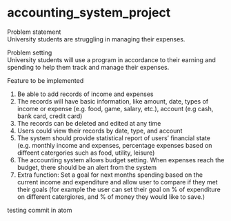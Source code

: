 # accounting_system_project
Problem statement <br/>
University students are struggling in managing their expenses.

Problem setting <br/>
University students will use a program in accordance to their earning and spending to help them track and manage their expenses.

Feature to be implemented
1) Be able to add records of income and expenses
2) The records will have basic information, like amount, date, types of income or expense (e.g. food, game, salary, etc.), account (e.g cash, bank card, credit card)
3) The records can be deleted and edited at any time
4) Users could view their records by date, type, and account
5) The system should provide statistical report of users’ financial state (e.g. monthly income and expenses, percentage expenses based on diffeent catergories such as food, utility, leisure)
6) The accounting system allows budget setting. When expenses reach the budget, there should be an alert from the system
7) Extra function: Set a goal for next months spending based on the current income and expenditure and allow user to compare if they met their goals (for example the user can set their goal on % of expenditure on different catergiores, and % of money they would like to save.)

testing commit in atom
